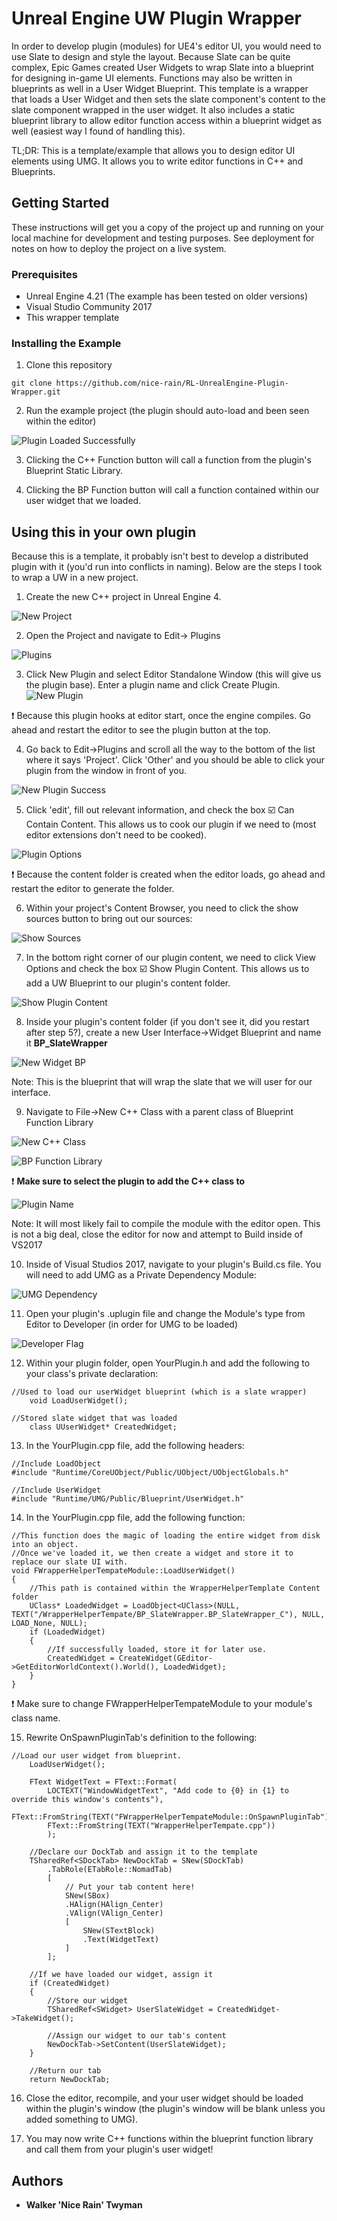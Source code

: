 # Unreal Engine UW Plugin Wrapper

In order to develop plugin (modules) for UE4's editor UI, you would need to use Slate to design and style the layout. Because Slate can be quite complex, Epic Games created User Widgets to wrap Slate into a blueprint for designing in-game UI elements. Functions may also be written in blueprints as well in a User Widget Blueprint. This template is a wrapper that loads a User Widget and then sets the slate component's content to the slate component wrapped in the user widget. It also includes a static blueprint library to allow editor function access within a blueprint widget as well (easiest way I found of handling this).

TL;DR: This is a template/example that allows you to design editor UI elements using UMG. It allows you to write editor functions in C++ and Blueprints.

## Getting Started

These instructions will get you a copy of the project up and running on your local machine for development and testing purposes. See deployment for notes on how to deploy the project on a live system.

### Prerequisites

* Unreal Engine 4.21 (The example has been tested on older versions)
* Visual Studio Community 2017
* This wrapper template

### Installing the Example

1. Clone this repository

```
git clone https://github.com/nice-rain/RL-UnrealEngine-Plugin-Wrapper.git
```

2. Run the example project (the plugin should auto-load and been seen within the editor)

![Plugin Loaded Successfully](https://NiceRa.in/rain/sharex/screenshots/UE4Editor_2019-01-06_20-37-35.png)

3. Clicking the C++ Function button will call a function from the plugin's Blueprint Static Library.

4. Clicking the BP Function button will call a function contained within our user widget that we loaded.

## Using this in your own plugin

Because this is a template, it probably isn't best to develop a distributed plugin with it (you'd run into conflicts in naming). Below are the steps I took to wrap a UW in a new project.

1. Create the new C++ project in Unreal Engine 4.

![New Project](https://NiceRa.in/rain/sharex/screenshots/UE4Editor_2019-01-06_20-35-52.png)

2. Open the Project and navigate to Edit-> Plugins

![Plugins](https://NiceRa.in/rain/sharex/screenshots/UE4Editor_2019-01-06_20-40-27.png)

3. Click New Plugin and select Editor Standalone Window (this will give us the plugin base). Enter a plugin name and click Create Plugin.
![New Plugin](https://NiceRa.in/rain/sharex/screenshots/UE4Editor_2019-01-06_20-42-28.png)

:exclamation: Because this plugin hooks at editor start, once the engine compiles. Go ahead and restart the editor to see the plugin button at the top.

4. Go back to Edit->Plugins and scroll all the way to the bottom of the list where it says 'Project'. Click 'Other' and you should be able to click your plugin from the window in front of you.

![New Plugin Success](https://NiceRa.in/rain/sharex/screenshots/UE4Editor_2019-01-06_20-48-46.png)

5. Click 'edit', fill out relevant information, and check the box :ballot_box_with_check: Can Contain Content. This allows us to cook our plugin if we need to (most editor extensions don't need to be cooked).

![Plugin Options](https://NiceRa.in/rain/sharex/screenshots/UE4Editor_2019-01-06_20-51-36.png)

:exclamation: Because the content folder is created when the editor loads, go ahead and restart the editor to generate the folder.

6. Within your project's Content Browser, you need to click the show sources button to bring out our sources:

![Show Sources](https://NiceRa.in/rain/sharex/screenshots/UE4Editor_2019-01-06_20-52-24.png)

7. In the bottom right corner of our plugin content, we need to click View Options and check the box :ballot_box_with_check: Show Plugin Content. This allows us to add a UW Blueprint to our plugin's content folder.

![Show Plugin Content](https://nicera.in/rain/sharex/screenshots/2019-01-06_20-53-30.png)

8. Inside your plugin's content folder (if you don't see it, did you restart after step 5?), create a new User Interface->Widget Blueprint and name it **BP_SlateWrapper**

![New Widget BP](https://NiceRa.in/rain/sharex/screenshots/UE4Editor_2019-01-06_20-58-30.png)

Note: This is the blueprint that will wrap the slate that we will user for our interface.

9. Navigate to File->New C++ Class with a parent class of Blueprint Function Library

![New C++ Class](https://NiceRa.in/rain/sharex/screenshots/2019-01-06_20-59-47.png)

![BP Function Library](https://NiceRa.in/rain/sharex/screenshots/UE4Editor_2019-01-06_21-00-22.png)

:exclamation: **Make sure to select the plugin to add the C++ class to**

![Plugin Name](https://NiceRa.in/rain/sharex/screenshots/2019-01-06_21-02-02.png)


Note: It will most likely fail to compile the module with the editor open. This is not a big deal, close the editor for now and attempt to Build inside of VS2017


10. Inside of Visual Studios 2017, navigate to your plugin's Build.cs file. You will need to add UMG as a Private Dependency Module:

![UMG Dependency](https://NiceRa.in/rain/sharex/screenshots/devenv_2019-01-06_21-04-19.png)

11. Open your plugin's .uplugin file and change the Module's type from Editor to Developer (in order for UMG to be loaded)

![Developer Flag](https://NiceRa.in/rain/sharex/screenshots/devenv_2019-01-06_21-06-24.png)

12. Within your plugin folder, open YourPlugin.h and add the following to your class's private declaration:

```
//Used to load our userWidget blueprint (which is a slate wrapper)
	void LoadUserWidget();
  
//Stored slate widget that was loaded
	class UUserWidget* CreatedWidget;
```

13. In the YourPlugin.cpp file, add the following headers:

```
//Include LoadObject
#include "Runtime/CoreUObject/Public/UObject/UObjectGlobals.h"

//Include UserWidget
#include "Runtime/UMG/Public/Blueprint/UserWidget.h"
```

14. In the YourPlugin.cpp file, add the following function:

```
//This function does the magic of loading the entire widget from disk into an object.
//Once we've loaded it, we then create a widget and store it to replace our slate UI with.
void FWrapperHelperTempateModule::LoadUserWidget()
{
	//This path is contained within the WrapperHelperTemplate Content folder
	UClass* LoadedWidget = LoadObject<UClass>(NULL, TEXT("/WrapperHelperTempate/BP_SlateWrapper.BP_SlateWrapper_C"), NULL, LOAD_None, NULL);
	if (LoadedWidget)
	{
		//If successfully loaded, store it for later use.
		CreatedWidget = CreateWidget(GEditor->GetEditorWorldContext().World(), LoadedWidget);
	}
}
```

:exclamation: Make sure to change FWrapperHelperTempateModule to your module's class name.

15. Rewrite OnSpawnPluginTab's definition to the following:

```
//Load our user widget from blueprint.
	LoadUserWidget();

	FText WidgetText = FText::Format(
		LOCTEXT("WindowWidgetText", "Add code to {0} in {1} to override this window's contents"),
		FText::FromString(TEXT("FWrapperHelperTempateModule::OnSpawnPluginTab")),
		FText::FromString(TEXT("WrapperHelperTempate.cpp"))
		);

	//Declare our DockTab and assign it to the template
	TSharedRef<SDockTab> NewDockTab = SNew(SDockTab)
		.TabRole(ETabRole::NomadTab)
		[
			// Put your tab content here!
			SNew(SBox)
			.HAlign(HAlign_Center)
			.VAlign(VAlign_Center)
			[
				SNew(STextBlock)
				.Text(WidgetText)
			]
		];
	
	//If we have loaded our widget, assign it
	if (CreatedWidget)
	{
		//Store our widget
		TSharedRef<SWidget> UserSlateWidget = CreatedWidget->TakeWidget();

		//Assign our widget to our tab's content
		NewDockTab->SetContent(UserSlateWidget);
	}

	//Return our tab
	return NewDockTab;
```

16. Close the editor, recompile, and your user widget should be loaded within the plugin's window (the plugin's window will be blank unless you added something to UMG).


17. You may now write C++ functions within the blueprint function library and call them from your plugin's user widget!

## Authors

* **Walker 'Nice Rain' Twyman**
